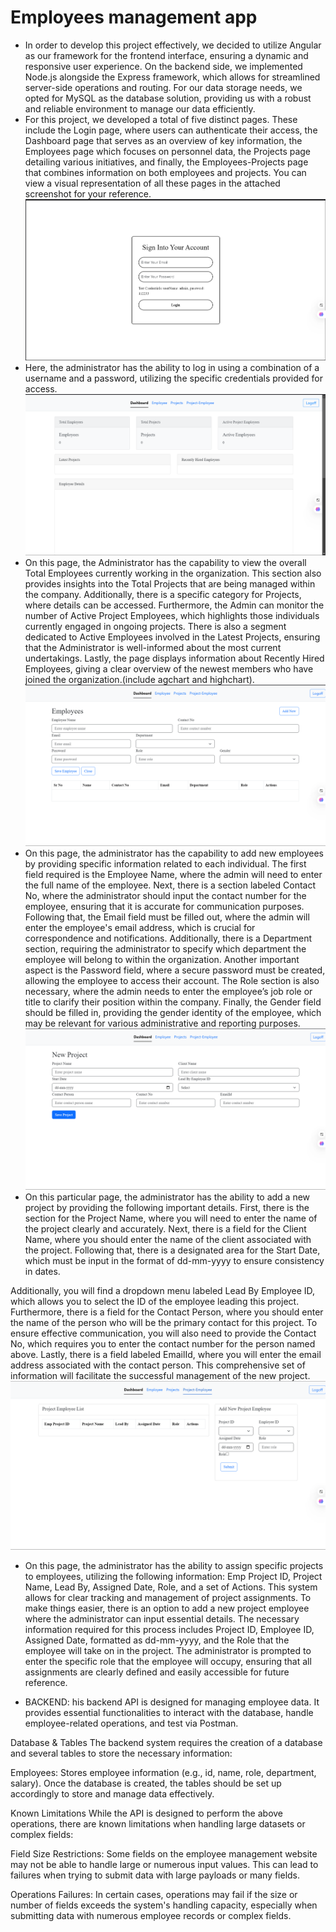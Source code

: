 # Employees management app 
- In order to develop this project effectively, we decided to utilize Angular as our framework for the frontend interface, ensuring a dynamic and responsive user experience. On the backend side, we implemented Node.js alongside the Express framework, which allows for streamlined server-side operations and routing. For our data storage needs, we opted for MySQL as the database solution, providing us with a robust and reliable environment to manage our data efficiently.
- For this project, we developed a total of five distinct pages. These include the Login page, where users can authenticate their access, the Dashboard page that serves as an overview of key information, the Employees page which focuses on personnel data, the Projects page detailing various initiatives, and finally, the Employees-Projects page that combines information on both employees and projects. You can view a visual representation of all these pages in the attached screenshot for your reference.
![1.Login Page](n1.png)
-  Here, the administrator has the ability to log in using a combination of a username and a password, utilizing the specific credentials provided for access.
![2.Dashboard Page](n2.png)
-  On this page, the Administrator has the capability to view the overall Total Employees currently working in the organization. This section also provides insights into the Total Projects that are being managed within the company. Additionally, there is a specific category for Projects, where details can be accessed. Furthermore, the Admin can monitor the number of Active Project Employees, which highlights those individuals currently engaged in ongoing projects. There is also a segment dedicated to Active Employees involved in the Latest Projects, ensuring that the Administrator is well-informed about the most current undertakings. Lastly, the page displays information about Recently Hired Employees, giving a clear overview of the newest members who have joined the organization.(include agchart and highchart).
![3.Employee Page](e1.png)
-  On this page, the administrator has the capability to add new employees by providing specific information related to each individual. The first field required is the Employee Name, where the admin will need to enter the full name of the employee. Next, there is a section labeled Contact No, where the administrator should input the contact number for the employee, ensuring that it is accurate for communication purposes. Following that, the Email field must be filled out, where the admin will enter the employee's email address, which is crucial for correspondence and notifications. Additionally, there is a Department section, requiring the administrator to specify which department the employee will belong to within the organization. Another important aspect is the Password field, where a secure password must be created, allowing the employee to access their account. The Role section is also necessary, where the admin needs to enter the employee’s job role or title to clarify their position within the company. Finally, the Gender field should be filled in, providing the gender identity of the employee, which may be relevant for various administrative and reporting purposes.
![4. Project Page](p1.png)
-  On this particular page, the administrator has the ability to add a new project by providing the following important details. First, there is the section for the Project Name, where you will need to enter the name of the project clearly and accurately. Next, there is a field for the Client Name, where you should enter the name of the client associated with the project. Following that, there is a designated area for the Start Date, which must be input in the format of dd-mm-yyyy to ensure consistency in dates. 

Additionally, you will find a dropdown menu labeled Lead By Employee ID, which allows you to select the ID of the employee leading this project. Furthermore, there is a field for the Contact Person, where you should enter the name of the person who will be the primary contact for this project. To ensure effective communication, you will also need to provide the Contact No, which requires you to enter the contact number for the person named above. Lastly, there is a field labeled EmailId, where you will enter the email address associated with the contact person. This comprehensive set of information will facilitate the successful management of the new project.
![5.Employees-Projects Page](n5.png)
-  On this page, the administrator has the ability to assign specific projects to employees, utilizing the following information: Emp Project ID, Project Name, Lead By, Assigned Date, Role, and a set of Actions. This system allows for clear tracking and management of project assignments. To make things easier, there is an option to add a new project employee where the administrator can input essential details. The necessary information required for this process includes Project ID, Employee ID, Assigned Date, formatted as dd-mm-yyyy, and the Role that the employee will take on in the project. The administrator is prompted to enter the specific role that the employee will occupy, ensuring that all assignments are clearly defined and easily accessible for future reference.

-  BACKEND:
   his backend API is designed for managing employee data. It provides essential functionalities to interact with the database, handle employee-related operations, and test via Postman.

Database & Tables
The backend system requires the creation of a database and several tables to store the necessary information:

Employees: Stores employee information (e.g., id, name, role, department, salary).
Once the database is created, the tables should be set up accordingly to store and manage data effectively.

Known Limitations
While the API is designed to perform the above operations, there are known limitations when handling large datasets or complex fields:

Field Size Restrictions: Some fields on the employee management website may not be able to handle large or numerous input values. This can lead to failures when trying to submit data with large payloads or many fields.

Operations Failures: In certain cases, operations may fail if the size or number of fields exceeds the system's handling capacity, especially when submitting data with numerous employee records or complex fields.
